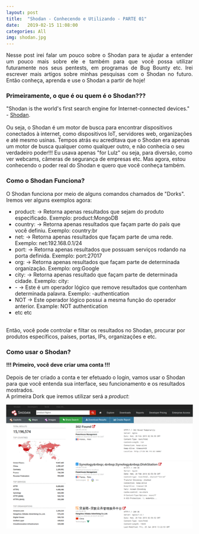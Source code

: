 ```yaml
---
layout: post
title:  "Shodan - Conhecendo e Utilizando - PARTE 01"
date:   2019-02-15 11:08:00
categories: All
img: shodan.jpg
---
```

<p align="justify">
Nesse post irei falar um pouco sobre o Shodan para te ajudar a entender um pouco mais sobre ele e também para que você possa utilizar futuramente nos seus pentests, em programas de Bug Bounty etc.
Irei escrever mais artigos sobre minhas pesquisas com o Shodan no futuro. Então conheça, aprenda e use o Shodan a partir de hoje!
</p>

<p align="justify">
<h3>Primeiramente, o que é ou quem é o Shodan???</h3>
"Shodan is the world's first search engine for Internet-connected devices." - <a href="https://www.shodan.io/" target="_blank">Shodan</a>.
<br>
<br>
Ou seja, o Shodan é um motor de busca para encontrar dispositivos conectados à internet, como dispositivos IoT, servidores web, organizações e até mesmo usinas. 
Tempos atrás eu acreditava que o Shodan era apenas um motor de busca qualquer como qualquer outro, e não conhecia o seu verdadeiro poder!!! Eu usava apenas "for Lulz" ou seja, para diversão, como ver webcams, câmeras de segurança de empresas etc.
Mas agora, estou conhecendo o poder real do Shodan e quero que você conheça também.
</p>

<p align="justify">
<h3>Como o Shodan Funciona?</h3>
O Shodan funciona por meio de alguns comandos chamados de "Dorks". Iremos ver alguns exemplos agora:
<ul>
    <li>product: -> Retorna apenas resultados que sejam do produto especificado. Exemplo: product:MongoDB</li>
    <li>country: -> Retorna apenas resultados que façam parte do país que você definiu. Exemplo: country:br</li>
    <li>net: -> Retorna apenas resultados que façam parte de uma rede. Exemplo: net:192.168.0.1/24 </li>
    <li>port: -> Retorna apenas resultados que possuam serviços rodando na porta definida. Exemplo: port:27017</li>
    <li>org: -> Retorna apenas resultados que façam parte de determinada organização. Exemplo: org:Google</li>
    <li>city: -> Retorna apenas resultado que façam parte de determinada cidade. Exemplo: city:</li>
    <li>- -> Este é um operador lógico que remove resultados que contenham determinada palavra. Exemplo: -authentication</li>
    <li>NOT -> Este operador lógico possui a mesma função do operador anterior. Example: NOT authentication</li>
    <li>etc etc</li>
</ul>
<br>
Então, você pode controlar e filtar os resultados no Shodan, procurar por produtos específicos, países, portas, IPs, organizações e etc.
</p>

<p align="justify">
<h3>Como usar o Shodan?</h3>
<b>!!! Primeiro, você deve criar uma conta !!!</b>
<br>
<br>
Depois de ter criado a conta e ter efetuado o login, vamos usar o Shodan para que você entenda sua interface, seu funcionamento e os resultados mostrados.
<br>
A primeira Dork que iremos utilizar será a <i>product</i>:
</p>
<img src="images/shodan/shodan00.png"/>
